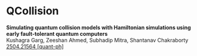 # QCollision 
**Simulating quantum collision models with Hamiltonian simulations using early fault-tolerant quantum computers**\
Kushagra Garg, Zeeshan Ahmed, Subhadip Mitra, Shantanav Chakraborty\
[2504.21564 [quant-ph]](https://arxiv.org/abs/2504.21564)

